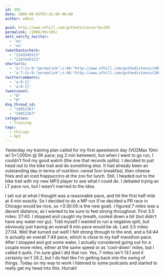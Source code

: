 ```yaml
---
id: 195
date: 2006-09-05T07:41:00-06:00
author: admin
  
guid: http://www.afhill.com/gothedistance/?p=195
permalink: /2006/09/195/
aktt_notify_twitter:
  - 'no'
  - 'no'
tweetbackscheck:
  - "1243545513"
  - "1243545513"
shorturls:
  - 'a:7:{s:9:"permalink";s:48:"http://www.afhill.com/gothedistance/2006/09/195/";s:7:"tinyurl";s:25:"http://tinyurl.com/ocg9h2";s:4:"isgd";s:17:"http://is.gd/A4x8";s:5:"bitly";s:19:"http://bit.ly/n4mAN";s:5:"snipr";s:22:"http://snipr.com/i2br1";s:5:"snurl";s:22:"http://snurl.com/i2br1";s:7:"snipurl";s:24:"http://snipurl.com/i2br1";}'
  - 'a:7:{s:9:"permalink";s:48:"http://www.afhill.com/gothedistance/2006/09/195/";s:7:"tinyurl";s:25:"http://tinyurl.com/ocg9h2";s:4:"isgd";s:17:"http://is.gd/A4x8";s:5:"bitly";s:19:"http://bit.ly/n4mAN";s:5:"snipr";s:22:"http://snipr.com/i2br1";s:5:"snurl";s:22:"http://snurl.com/i2br1";s:7:"snipurl";s:24:"http://snipurl.com/i2br1";}'
twittercomments:
  - 'a:0:{}'
  - 'a:0:{}'
tweetcount:
  - "0"
  - "0"
dsq_thread_id:
  - "19952367"
  - "19952367"
categories:
  - Training
tags:
  - Chicago
  - mp3
---
```

Yesterday my training plan called for my first speedwork day (VO2Max 10mi w/ 5&#215;1,000m @ 5K pace; jog 2 min between), but when I went to go run, I couldn&#8217;t find my good watch (the one that records splits). I decided to just head out to the bike trail and do something else. It had already been an outstanding day in terms of nutrition: cereal foor breakfast, then cheese fries and an iced frappuccino at the zoo for lunch. Still, I headed out to the bike trail with my new MP3 player to see what I could do. I debated trying an LT pace run, but I wasn&#8217;t married to the idea.

I set out at what I thought was a reasonable pace, and hit the first half mile at 4 min exactly. So I decided to do a MP run (I&#8217;ve decided a PR race in Chicago would be nice, so <3:30:05 is the new goal). I figured 7 miles was a decent distance, as I wanted to be sure to feel strong throughout. First 3.5 miles: 27:40. I stopped and caught my breath, cooled down a bit (but didn't have any water nor gu). Told myself I wanted to run a negative split, but obviously just having an overall 8 min pace would be ok. Last 3.5 miles: 27:04. Well that turned out well! I felt strong through to the end, and a 54:44 is actually an overall 7:49 pace, which is close to my half marathon pace. After I stopped and got some water, I actually considered going out for a couple more miles, either at the same speed or as 'cool-down' miles, but I called it quits. I'm sure glad I did that run. Yes, 7 miles isn't 13.1 and it certainly isn't 26.2, but I do feel like I'm getting back into the swing of things. Today on my way to work I listened to some podcasts and started to really get my head into this. Hurrah!